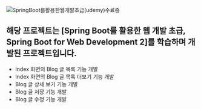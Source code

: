 ![SpringBoot를활용한웹개발초급(udemy)수료증](https://github.com/jimingugu/blog/assets/84843197/21595866-c618-48d6-9519-245c8878cce7)

## 해당 프로젝트는 [Spring Boot를 활용한 웹 개발 초급, Spring Boot for Web Development 2]를 학습하며 개발된 프로젝트입니다.
- Index 화면의 Blog 글 목록 기능 개발
- Index 화면의 Blog 글 목록 더보기 기능 개발
- Blog 글 상세 보기 기능 개발
- Blog 글 저장 기능 개발
- Blog 글 수정 기능 개발
